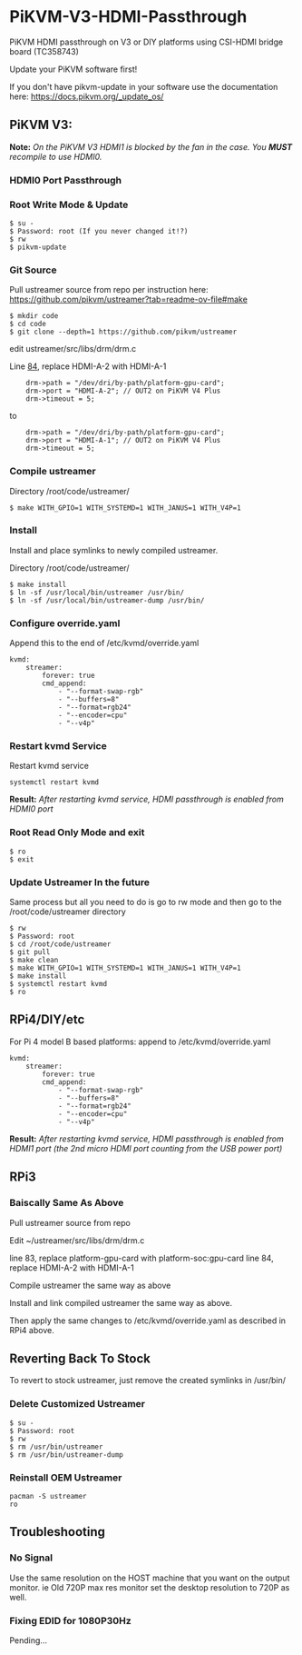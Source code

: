 # PiKVM-V3-HDMI-Passthrough
PiKVM HDMI passthrough on V3 or DIY platforms using CSI-HDMI bridge board (TC358743)

Update your PiKVM software first! 

If you don't have pikvm-update in your software use the documentation here: https://docs.pikvm.org/_update_os/
 


## PiKVM V3:

**Note:** _On the PiKVM V3 HDMI1 is blocked by the fan in the case. You **MUST** recompile to use HDMI0._

### HDMI0 Port Passthrough

### Root Write Mode & Update

```
$ su -
$ Password: root (If you never changed it!?)
$ rw
$ pikvm-update
```

### Git Source

Pull ustreamer source from repo per instruction here: https://github.com/pikvm/ustreamer?tab=readme-ov-file#make

```
$ mkdir code
$ cd code
$ git clone --depth=1 https://github.com/pikvm/ustreamer
```

edit ustreamer/src/libs/drm/drm.c

Line [84](https://github.com/pikvm/ustreamer/blob/c848756d53626d2ba462a698777c6f4e32bf100c/src/libs/drm/drm.c#L84), replace HDMI-A-2 with HDMI-A-1

```
	drm->path = "/dev/dri/by-path/platform-gpu-card";
	drm->port = "HDMI-A-2"; // OUT2 on PiKVM V4 Plus
	drm->timeout = 5;
```
to 
```
	drm->path = "/dev/dri/by-path/platform-gpu-card";
	drm->port = "HDMI-A-1"; // OUT2 on PiKVM V4 Plus
	drm->timeout = 5;
```

### Compile ustreamer

Directory /root/code/ustreamer/
```
$ make WITH_GPIO=1 WITH_SYSTEMD=1 WITH_JANUS=1 WITH_V4P=1
```

### Install

Install and place symlinks to newly compiled ustreamer.

Directory /root/code/ustreamer/
```
$ make install
$ ln -sf /usr/local/bin/ustreamer /usr/bin/
$ ln -sf /usr/local/bin/ustreamer-dump /usr/bin/
```

### Configure override.yaml

Append this to the end of /etc/kvmd/override.yaml

```
kvmd:
    streamer:
        forever: true
        cmd_append:
            - "--format-swap-rgb"
            - "--buffers=8"
            - "--format=rgb24"
            - "--encoder=cpu"
            - "--v4p"
```

### Restart kvmd Service

Restart kvmd service

```
systemctl restart kvmd
```

**Result:** _After restarting kvmd service, HDMI passthrough is enabled from HDMI0 port_


### Root Read Only Mode and exit

```
$ ro
$ exit
```

### Update Ustreamer In the future

Same process but all you need to do is go to rw mode and then go to the /root/code/ustreamer directory

```
$ rw
$ Password: root
$ cd /root/code/ustreamer
$ git pull
$ make clean
$ make WITH_GPIO=1 WITH_SYSTEMD=1 WITH_JANUS=1 WITH_V4P=1
$ make install
$ systemctl restart kvmd
$ ro
```

## RPi4/DIY/etc

For Pi 4 model B based platforms: append to /etc/kvmd/override.yaml
```
kvmd:
    streamer:
        forever: true
        cmd_append:
            - "--format-swap-rgb"
            - "--buffers=8"
            - "--format=rgb24"
            - "--encoder=cpu"
            - "--v4p"
```

**Result:** _After restarting kvmd service, HDMI passthrough is enabled from HDMI1 port (the 2nd micro HDMI port counting from the USB power port)_

## RPi3

### Baiscally Same As Above

Pull ustreamer source from repo

Edit ~/ustreamer/src/libs/drm/drm.c 

line 83, replace platform-gpu-card with platform-soc:gpu-card
line 84, replace HDMI-A-2 with HDMI-A-1

Compile ustreamer the same way as above

Install and link compiled ustreamer the same way as above.

Then apply the same changes to /etc/kvmd/override.yaml as described in RPi4 above.

## Reverting Back To Stock

To revert to stock ustreamer, just remove the created symlinks in /usr/bin/

### Delete Customized Ustreamer
```
$ su -
$ Password: root
$ rw
$ rm /usr/bin/ustreamer
$ rm /usr/bin/ustreamer-dump
```

### Reinstall OEM Ustreamer
```
pacman -S ustreamer
ro
```

## Troubleshooting

### No Signal
Use the same resolution on the HOST machine that you want on the output monitor. ie Old 720P max res monitor set the desktop resolution to 720P as well.

### Fixing EDID for 1080P30Hz

Pending...
